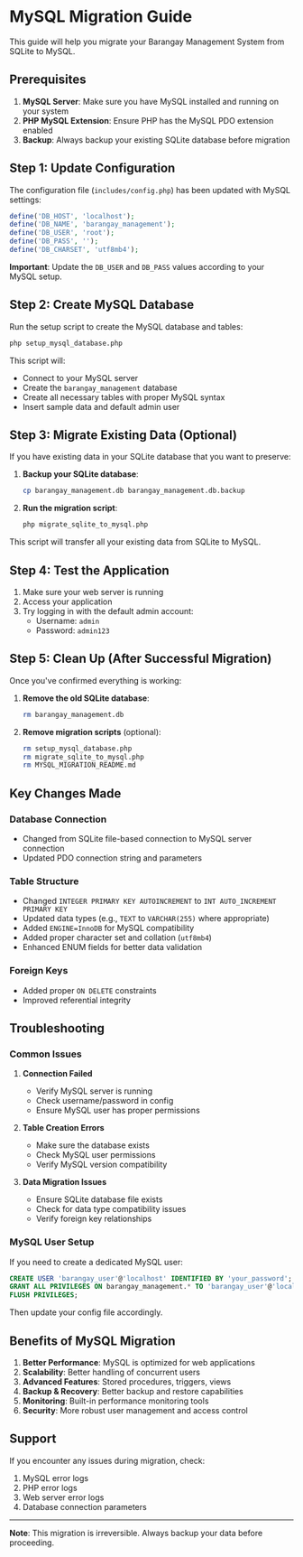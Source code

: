 # MySQL Migration Guide

This guide will help you migrate your Barangay Management System from SQLite to MySQL.

## Prerequisites

1. **MySQL Server**: Make sure you have MySQL installed and running on your system
2. **PHP MySQL Extension**: Ensure PHP has the MySQL PDO extension enabled
3. **Backup**: Always backup your existing SQLite database before migration

## Step 1: Update Configuration

The configuration file (`includes/config.php`) has been updated with MySQL settings:

```php
define('DB_HOST', 'localhost');
define('DB_NAME', 'barangay_management');
define('DB_USER', 'root');
define('DB_PASS', '');
define('DB_CHARSET', 'utf8mb4');
```

**Important**: Update the `DB_USER` and `DB_PASS` values according to your MySQL setup.

## Step 2: Create MySQL Database

Run the setup script to create the MySQL database and tables:

```bash
php setup_mysql_database.php
```

This script will:
- Connect to your MySQL server
- Create the `barangay_management` database
- Create all necessary tables with proper MySQL syntax
- Insert sample data and default admin user

## Step 3: Migrate Existing Data (Optional)

If you have existing data in your SQLite database that you want to preserve:

1. **Backup your SQLite database**:
   ```bash
   cp barangay_management.db barangay_management.db.backup
   ```

2. **Run the migration script**:
   ```bash
   php migrate_sqlite_to_mysql.php
   ```

This script will transfer all your existing data from SQLite to MySQL.

## Step 4: Test the Application

1. Make sure your web server is running
2. Access your application
3. Try logging in with the default admin account:
   - Username: `admin`
   - Password: `admin123`

## Step 5: Clean Up (After Successful Migration)

Once you've confirmed everything is working:

1. **Remove the old SQLite database**:
   ```bash
   rm barangay_management.db
   ```

2. **Remove migration scripts** (optional):
   ```bash
   rm setup_mysql_database.php
   rm migrate_sqlite_to_mysql.php
   rm MYSQL_MIGRATION_README.md
   ```

## Key Changes Made

### Database Connection
- Changed from SQLite file-based connection to MySQL server connection
- Updated PDO connection string and parameters

### Table Structure
- Changed `INTEGER PRIMARY KEY AUTOINCREMENT` to `INT AUTO_INCREMENT PRIMARY KEY`
- Updated data types (e.g., `TEXT` to `VARCHAR(255)` where appropriate)
- Added `ENGINE=InnoDB` for MySQL compatibility
- Added proper character set and collation (`utf8mb4`)
- Enhanced ENUM fields for better data validation

### Foreign Keys
- Added proper `ON DELETE` constraints
- Improved referential integrity

## Troubleshooting

### Common Issues

1. **Connection Failed**
   - Verify MySQL server is running
   - Check username/password in config
   - Ensure MySQL user has proper permissions

2. **Table Creation Errors**
   - Make sure the database exists
   - Check MySQL user permissions
   - Verify MySQL version compatibility

3. **Data Migration Issues**
   - Ensure SQLite database file exists
   - Check for data type compatibility issues
   - Verify foreign key relationships

### MySQL User Setup

If you need to create a dedicated MySQL user:

```sql
CREATE USER 'barangay_user'@'localhost' IDENTIFIED BY 'your_password';
GRANT ALL PRIVILEGES ON barangay_management.* TO 'barangay_user'@'localhost';
FLUSH PRIVILEGES;
```

Then update your config file accordingly.

## Benefits of MySQL Migration

1. **Better Performance**: MySQL is optimized for web applications
2. **Scalability**: Better handling of concurrent users
3. **Advanced Features**: Stored procedures, triggers, views
4. **Backup & Recovery**: Better backup and restore capabilities
5. **Monitoring**: Built-in performance monitoring tools
6. **Security**: More robust user management and access control

## Support

If you encounter any issues during migration, check:
1. MySQL error logs
2. PHP error logs
3. Web server error logs
4. Database connection parameters

---

**Note**: This migration is irreversible. Always backup your data before proceeding.

